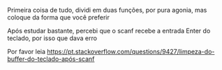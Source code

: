 Primeira coisa de tudo, dividi em duas funções, por pura agonia, mas coloque da forma que você preferir

Após estudar bastante, percebi que o scanf recebe a entrada Enter do teclado, por isso que dava erro

Por favor leia https://pt.stackoverflow.com/questions/9427/limpeza-do-buffer-do-teclado-após-scanf
